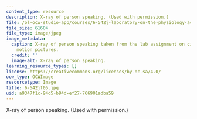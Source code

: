 ```yaml
---
content_type: resource
description: X-ray of person speaking. (Used with permission.)
file: /ol-ocw-studio-app/courses/6-542j-laboratory-on-the-physiology-acoustics-and-perception-of-speech-fall-2005/a9347f1c94d5b94def27766901adba59_6-542jf05.jpg
file_size: 61604
file_type: image/jpeg
image_metadata:
  caption: X-ray of person speaking taken from the lab assignment on cineradiographic
    motion pictures.
  credit: ''
  image-alt: X-ray of person speaking.
learning_resource_types: []
license: https://creativecommons.org/licenses/by-nc-sa/4.0/
ocw_type: OCWImage
resourcetype: Image
title: 6-542jf05.jpg
uid: a9347f1c-94d5-b94d-ef27-766901adba59
---
```

X-ray of person speaking. (Used with permission.)